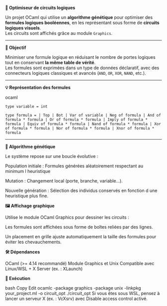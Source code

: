 **🔬 Optimiseur de circuits logiques**

Un projet OCaml qui utilise un **algorithme génétique** pour optimiser des **formules logiques booléennes**, en les représentant sous forme de **circuits logiques visuels**.  
Les circuits sont affichés grâce au module `Graphics`.

---

**📐 Objectif**

Minimiser une formule logique en réduisant le nombre de portes logiques tout en conservant **la même table de vérité**.  
Les formules sont exprimées dans un type de données déclaratif, avec des connecteurs logiques classiques et avancés (`AND`, `OR`, `XOR`, `NAND`, etc.).

---

**💡 Représentation des formules**

ocaml

`type variable = int`

`type formula =
  | Top
  | Bot
  | Var of variable
  | Neg of formula
  | And of formula * formula
  | Or of formula * formula
  | Imply of formula * formula
  | Equiv of formula * formula
  | Nand of formula * formula
  | Xor of formula * formula
  | Nor of formula * formula
  | Xnor of formula * formula`


---

**🔁 Algorithme génétique**

Le système repose sur une boucle évolutive :

Population initiale : Formules générées aléatoirement respectant au minimum l heuristique

Mutation : Changement local (porte, branche, variable…).

Nouvelle génération : Sélection des individus conservés en fonction d une heuristique plus fine.

**🖼 Affichage graphique**

Utilise le module OCaml Graphics pour dessiner les circuits :

Les formules sont affichées sous forme de boîtes reliées par des lignes.

Un placement en grille ajuste automatiquement la taille des formules pour éviter les chevauchements.

**🛠 Dépendances**

OCaml (>= 4.14 recommandé)
Module Graphics et Unix
Compatible avec Linux/WSL + X Server (ex. : XLaunch)

**🚀 Exécution**

bash
Copy
Edit
ocamlc -package graphics -package unix -linkpkg your_project.ml -o circuit_opt
./circuit_opt
Si vous êtes sous WSL, pensez à lancer un serveur X (ex. : VcXsrv) avec Disable access control activé.

